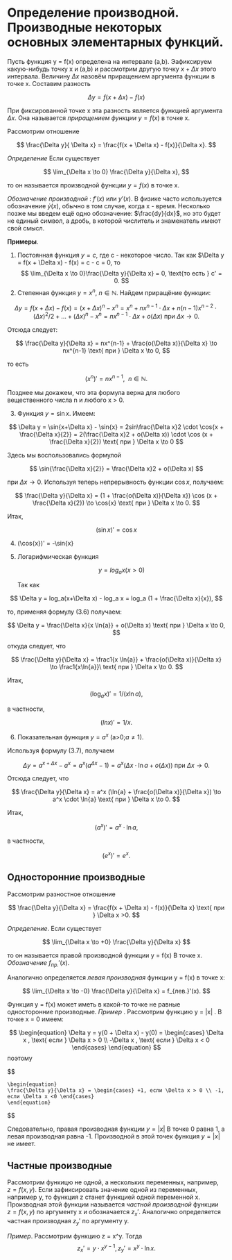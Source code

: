 # Определение производной. Производные некоторых основных элементарных функций.

Пусть функция y = f(x) определена на интервале (a,b). Эафиксируем какую-нибудь точку x и (a,b)
и рассмотрим другую точку $x + \Delta x$ этого интервала. Величину $\Delta x$ назовём приращением аргумента функции в точке x. Составим разность

$$
    \Delta y = f(x + \Delta x) - f(x)
$$

При фиксированной точке x эта разность является функцией аргумента $\Delta x$.
Она называется _приращением функции_ $y = f(x)$ в точке x.

Рассмотрим отношение

$$
    \frac{\Delta y}{ \Delta x} = \frac{f(x + \Delta x) - f(x)}{\Delta x}.
$$

_Определение_ Если существует

$$
    \lim_{\Delta x \to 0} \frac{\Delta y}{\Delta x},
$$

то он называется производной функции $y = f(x)$ в точке x.

_Обозначение производной_ : $f'(x)$ или $y'(x)$.
В физике часто используется обозначение $\dot{y}(x)$, обычно в том случае, когда x - время. Несколько позже мы введем ещё одно обозначение: $\frac{dy}{dx}$, но это будет не единый символ, а дробь, в которой числитель и знаменатель имеют свой смысл.

**Примеры**.

1. Постоянная функция $y = c$, где c - некоторое число. Так как $\Delta y = f(x + \Delta x) - f(x) = c - c = 0, то
   $$
       \lim_{\Delta x \to 0}\frac{\Delta y}{\Delta x} = 0, \text{то есть } c' = 0.
   $$
2. Степенная функция $y = x^n$, $n \in \mathbb{N}$. Найдем приращёние функции:

$$
    \Delta y = f(x + \Delta x) - f(x) = (x + \Delta x)^n - x^n = x^n + nx^{n-1} \cdot \Delta x + n(n-1)x^{n-2} \cdot (\Delta x)^2 /2 + ... + (\Delta x)^n - x^n = nx^{n-1} \cdot \Delta x + o(\Delta x) \text{ при } \Delta x \to 0.
$$

Отсюда следует:

$$
    \frac{\Delta y}{\Delta x} = nx^{n-1} + \frac{o(\Delta x)}{\Delta x} \to nx^{n-1} \text{ при  } \Delta x \to 0,
$$

то есть

$$
    (x^n)' = nx^{n-1},\ \ n \in \mathbb{N}.
$$

Позднее мы докажем, что эта формула верна для любого вещественного числа n и любого x > 0.

3. Функция $y = \sin{x}$. Имеем:

$$
    \Delta y = \sin{x+\Delta x} - \sin{x} = 2sin\frac{\Delta x}2 \cdot \cos{x + \frac{\Delta x}{2}} = 2(\frac{\Delta x}2 + o(\Delta x)) \cdot \cos (x + \frac{\Delta x}{2}) \text{ при } \Delta x \to 0
$$

Здесь мы воспользовались формулой

$$
    \sin{\frac{\Delta x}{2}} = \frac{\Delta x}2 + o(\Delta x)
$$

при $\Delta x \to 0$.
Используя теперь непрерывность функции $\cos{x}$, получаем:

$$
    \frac{\Delta y}{\Delta x} = (1 + \frac{o(\Delta x)}{\Delta x}) \cos (x + \frac{\Delta x}{2}) \to \cos{x} \text{  при  } \Delta x \to 0.
$$

Итак,

$$
    (\sin{x})' = \cos{x}
$$

4. (\cos{x})' = -\sin{x}
5. Логарифмическая функция

   $$
    y = log_a x(x>0)
   $$

   Так как

$$
    \Delta y = log_a(x+\Delta x) - log_a x = log_a (1 + \frac{\Delta x}{x}),
$$

то, применяя формулу (3.6) получаем:

$$
    \Delta y = \frac{\Delta x}{x \ln{a}} + o(\Delta x) \text{ при } \Delta x \to 0,
$$

откуда следует, что

$$
    \frac{\Delta y}{\Delta x} = \frac1{x \ln{a}} + \frac{o(\Delta x)}{\Delta x} \to \frac1{x\ln{a}}\ text{ при } \Delta x \to 0.
$$

Итак,

$$
    (\log_a{x})' = 1/(x \ln{a}),
$$

в частности,

$$
    (ln x)' = 1/x.
$$

6. Показательная функция $y = a^x$ (a>0;$a \neq 1$).

Используя формулу (3.7), получаем

$$
    \Delta y = a^{x+\Delta x} - a^x = a^x(a^{\Delta x} - 1) = a^x (\Delta x \cdot \ln{a} + o(\Delta x)) \text{ при } \Delta x \to 0.
$$

Отсюда следует, что

$$
    \frac{\Delta y}{\Delta x} = a^x (\ln{a} + \frac{o(\Delta x)}{\Delta x}) \to a^x \cdot \ln{a} \text{ при } \Delta x \to 0.
$$

Итак,

$$
    (a^x)' = a^x \cdot \ln{a},
$$

в частности,

$$
    (e^x)' = e^x.
$$

## Односторонние производные

Рассмотрим разностное отношение

$$
    \frac{\Delta y}{\Delta x} = \frac{f(x + \Delta x) - f(x)}{\Delta x} \text{ при } \Delta x >0.
$$

_Определение_. Если существует

$$
    \lim_{\Delta x \to +0} \frac{\Delta y}{\Delta x}
$$

то он называется правой производной функции y = f(x) В точке x. _Обозначение_ $f_{пр.}' (x)$.

Аналогично определяется _левая производная_ функции y = f(x) в точке x:

$$
    \lim_{\Delta x \to -0} \frac{\Delta y}{\Delta x} = f_{лев.}'(x).
$$

Функция y = f(x) может иметь в какой-то точке не равные односторонние производные.
_Пример_ . Рассмотрим функцию y = |x| . В точке x = 0 имеем:

$$
    \begin{equation}
    \Delta y = y(0 + \Delta x) - y(0) = 
    \begin{cases}
        \Delta x , \text{ если } \Delta x > 0 \\
        -\Delta x , \text{ если } \Delta x < 0
    \end{cases}
    \end{equation}
$$
поэтому


$$

    \begin{equation}
    \frac{\Delta y}{\Delta x} = \begin{cases} +1, если \Delta x > 0 \\ -1, если \Delta x <0 \end{cases}
    \end{equation}

$$

Следовательно, правая производная функции $y = |x|$ В точке 0 равна 1, а левая производная равна -1. Производной в этой точек функция $y = |x|$ не имеет.

## Частные производные

Рассмотрим функицю не одной, а нескольких переменных, например,
$z = f(x,y)$. Если зафиксировать значение одной из переменных, например y, то функция z станет функцией одной переменной x. Производная этой функции называется _частной производной_ функции
$z = f(x,y)$ по аргументу x и обозначается $z_x'$. Аналогично определяется частная производная $z_y'$ по аргументу y.

_Пример_. Рассмотрим функцию z = x^y. Тогда
$$
    z_x' = y \cdot x^{y-1}, z_y' = x^y \cdot \ln{x}.
$$
